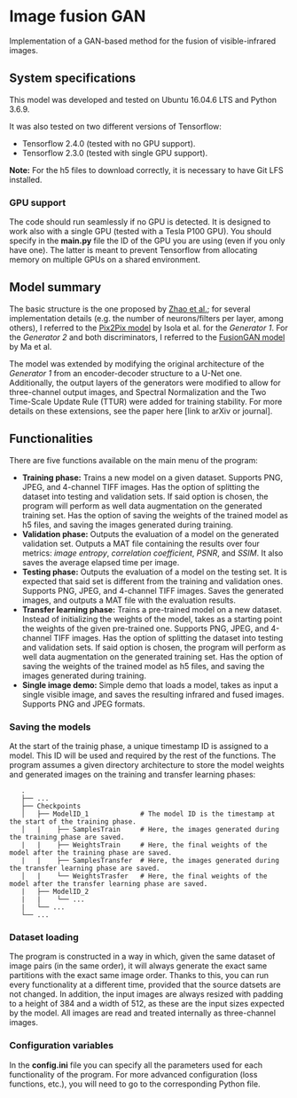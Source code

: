 # Image fusion GAN
Implementation of a GAN-based method for the fusion of visible-infrared images.

## System specifications
This model was developed and tested on Ubuntu 16.04.6 LTS and Python 3.6.9.

It was also tested on two different versions of Tensorflow:
  * Tensorflow 2.4.0 (tested with no GPU support).
  * Tensorflow 2.3.0 (tested with single GPU support).
  
**Note:** For the h5 files to download correctly, it is necessary to have Git LFS installed.
  
### GPU support
The code should run seamlessly if no GPU is detected. It is designed to work also with a single GPU (tested with a Tesla P100 GPU). You should specify in the **main.py** file the ID of the GPU you are using (even if you only have one). The latter is meant to prevent Tensorflow from allocating memory on multiple GPUs on a shared environment.

## Model summary
The basic structure is the one proposed by [Zhao et al.](https://www.hindawi.com/journals/mpe/2020/3739040/); for several implementation details (e.g. the number of neurons/filters per layer, among others), I referred to the [Pix2Pix model](https://paperswithcode.com/paper/image-to-image-translation-with-conditional) by Isola et al. for the *Generator 1*. For the *Generator 2* and both discriminators, I referred to the [FusionGAN model](https://www.researchgate.net/publication/327393843_FusionGAN_A_generative_adversarial_network_for_infrared_and_visible_image_fusion) by Ma et al.

The model was extended by modifying the original architecture of the *Generator 1* from an encoder-decoder structure to a U-Net one. Additionally, the output layers of the generators were modified to allow for three-channel output images, and Spectral Normalization and the Two Time-Scale Update Rule (TTUR) were added for training stability. For more details on these extensions, see the paper here [link to arXiv or journal].

## Functionalities
There are five functions available on the main menu of the program:

 * **Training phase:** Trains a new model on a given dataset. Supports PNG, JPEG, and 4-channel TIFF images. Has the option of splitting the dataset into testing and validation sets. If said option is chosen, the program will perform as well data augmentation on the generated training set. Has the option of saving the weights of the trained model as h5 files, and saving the images generated during training.
 * **Validation phase:** Outputs the evaluation of a model on the generated validation set. Outputs a MAT file containing the results over four metrics: *image entropy*, *correlation coefficient*, *PSNR*, and *SSIM*. It also saves the average elapsed time per image.
 * **Testing phase:** Outputs the evaluation of a model on the testing set. It is expected that said set is different from the training and validation ones. Supports PNG, JPEG, and 4-channel TIFF images. Saves the generated images, and outputs a MAT file with the evaluation results.
 * **Transfer learning phase:** Trains a pre-trained model on a new dataset. Instead of initializing the weights of the model, takes as a starting point the weights of the given pre-trained one. Supports PNG, JPEG, and 4-channel TIFF images. Has the option of splitting the dataset into testing and validation sets. If said option is chosen, the program will perform as well data augmentation on the generated training set. Has the option of saving the weights of the trained model as h5 files, and saving the images generated during training.
 * **Single image demo:** Simple demo that loads a model, takes as input a single visible image, and saves the resulting infrared and fused images. Supports PNG and JPEG formats.
 
### Saving the models
At the start of the trainig phase, a unique timestamp ID is assigned to a model. This ID will be used and required by the rest of the functions. The program assumes a given directory architecture to store the model weights and generated images on the training and transfer learning phases:
 
```
   .
   ├── ...
   ├── Checkpoints             
   │   ├── ModelID_1             # The model ID is the timestamp at the start of the training phase.
   │   |    ├── SamplesTrain     # Here, the images generated during the training phase are saved.
   |   |    ├── WeightsTrain     # Here, the final weights of the model after the training phase are saved.
   |   |    ├── SamplesTransfer  # Here, the images generated during the transfer learning phase are saved.
   │   |    └── WeightsTrasfer   # Here, the final weights of the model after the transfer learning phase are saved.
   |   ├── ModelID_2
   |   |    └── ...
   |   └── ...
   └── ...
```

### Dataset loading
The program is constructed in a way in which, given the same dataset of image pairs (in the same order), it will always generate the exact same partitions with the exact same image order. Thanks to this, you can run every functionality at a different time, provided that the source datsets are not changed. In addition, the input images are always resized with padding to a height of 384 and a width of 512, as these are the input sizes expected by the model. All images are read and treated internally as three-channel images.

### Configuration variables
In the **config.ini** file you can specify all the parameters used for each functionality of the program. For more advanced configuration (loss functions, etc.), you will need to go to the corresponding Python file.
